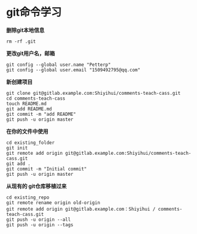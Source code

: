 # git命令学习



**删除git本地信息**

```
rm -rf .git
```

**更改git用户名，邮箱**

```
git config --global user.name "Petterp"
git config --global user.email "1509492795@qq.com"
```



**新创建项目**

```
git clone git@gitlab.example.com:Shiyihui/comments-teach-cass.git
cd comments-teach-cass
touch README.md
git add README.md
git commit -m "add README"
git push -u origin master
```



**在你的文件中使用**

```
cd existing_folder
git init
git remote add origin git@gitlab.example.com:Shiyihui/comments-teach-cass.git
git add .
git commit -m "Initial commit"
git push -u origin master
```



**从现有的 git仓库移植过来**

```
cd existing_repo 
git remote rename origin old-origin 
git remote add origin git@gitlab.example.com：Shiyihui / comments-teach-cass.git 
git push -u origin --all 
git push -u origin --tags
```